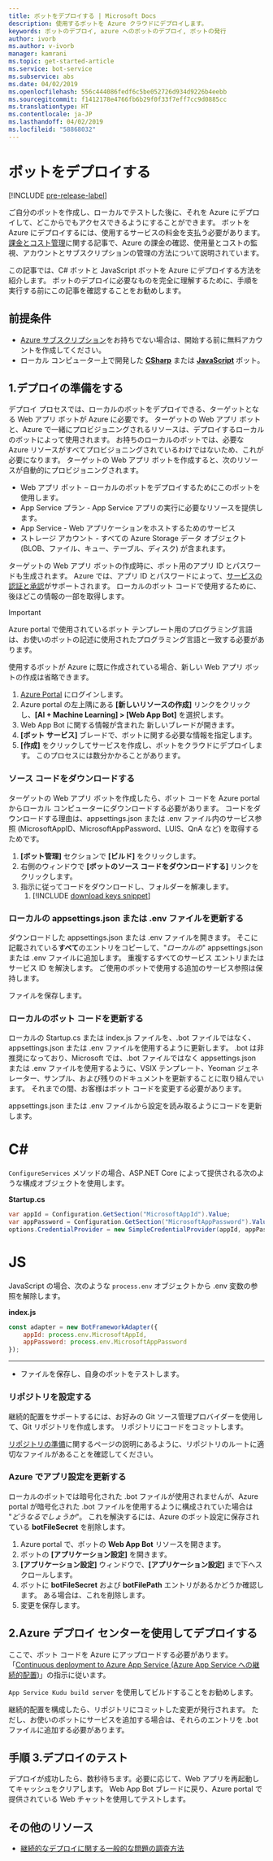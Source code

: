 ```yaml
---
title: ボットをデプロイする | Microsoft Docs
description: 使用するボットを Azure クラウドにデプロイします。
keywords: ボットのデプロイ, azure へのボットのデプロイ, ボットの発行
author: ivorb
ms.author: v-ivorb
manager: kamrani
ms.topic: get-started-article
ms.service: bot-service
ms.subservice: abs
ms.date: 04/02/2019
ms.openlocfilehash: 556c444086fedf6c5be052726d934d9226b4eebb
ms.sourcegitcommit: f1412178e4766fb6b29f0f33f7eff7cc9d0885cc
ms.translationtype: HT
ms.contentlocale: ja-JP
ms.lasthandoff: 04/02/2019
ms.locfileid: "58868032"
---
```

# <a name="deploy-your-bot"></a>ボットをデプロイする

[!INCLUDE [pre-release-label](./includes/pre-release-label.md)]

ご自分のボットを作成し、ローカルでテストした後に、それを Azure にデプロイして、どこからでもアクセスできるようにすることができます。 ボットを Azure にデプロイするには、使用するサービスの料金を支払う必要があります。 [課金とコスト管理](https://docs.microsoft.com/en-us/azure/billing/)に関する記事で、Azure の課金の確認、使用量とコストの監視、アカウントとサブスクリプションの管理の方法について説明されています。

この記事では、C# ボットと JavaScript ボットを Azure にデプロイする方法を紹介します。 ボットのデプロイに必要なものを完全に理解するために、手順を実行する前にこの記事を確認することをお勧めします。

## <a name="prerequisites"></a>前提条件
- [Azure サブスクリプション](http://portal.azure.com)をお持ちでない場合は、開始する前に無料アカウントを作成してください。
- ローカル コンピューター上で開発した [**CSharp**](./dotnet/bot-builder-dotnet-sdk-quickstart.md) または [**JavaScript**](./javascript/bot-builder-javascript-quickstart.md) ボット。

## <a name="1-prepare-for-deployment"></a>1.デプロイの準備をする
デプロイ プロセスでは、ローカルのボットをデプロイできる、ターゲットとなる Web アプリ ボットが Azure に必要です。 ターゲットの Web アプリ ボットと、Azure で一緒にプロビジョニングされるリソースは、デプロイするローカルのボットによって使用されます。 お持ちのローカルのボットでは、必要な Azure リソースがすべてプロビジョニングされているわけではないため、これが必要になります。 ターゲットの Web アプリ ボットを作成すると、次のリソースが自動的にプロビジョニングされます。
-   Web アプリ ボット – ローカルのボットをデプロイするためにこのボットを使用します。
-   App Service プラン - App Service アプリの実行に必要なリソースを提供します。
-   App Service - Web アプリケーションをホストするためのサービス
-   ストレージ アカウント - すべての Azure Storage データ オブジェクト (BLOB、ファイル、キュー、テーブル、ディスク) が含まれます。

ターゲットの Web アプリ ボットの作成時に、ボット用のアプリ ID とパスワードも生成されます。 Azure では、アプリ ID とパスワードによって、[サービスの認証と承認](https://docs.microsoft.com/azure/app-service/overview-authentication-authorization)がサポートされます。 ローカルのボット コードで使用するために、後ほどこの情報の一部を取得します。 

> [!IMPORTANT]
> Azure portal で使用されているボット テンプレート用のプログラミング言語は、お使いのボットの記述に使用されたプログラミング言語と一致する必要があります。

使用するボットが Azure に既に作成されている場合、新しい Web アプリ ボットの作成は省略できます。

1. [Azure Portal](https://portal.azure.com) にログインします。
1. Azure portal の左上隅にある **[新しいリソースの作成]** リンクをクリックし、**[AI + Machine Learning] > [Web App Bot]** を選択します。
1. Web App Bot に関する情報が含まれた 新しいブレードが開きます。 
1. **[ボット サービス]** ブレードで、ボットに関する必要な情報を指定します。
1. **[作成]** をクリックしてサービスを作成し、ボットをクラウドにデプロイします。 このプロセスには数分かかることがあります。

### <a name="download-the-source-code"></a>ソース コードをダウンロードする
ターゲットの Web アプリ ボットを作成したら、ボット コードを Azure portal からローカル コンピューターにダウンロードする必要があります。 コードをダウンロードする理由は、appsettings.json または .env ファイル内のサービス参照 (MicrosoftAppID、MicrosoftAppPassword、LUIS、QnA など) を取得するためです。 

1. **[ボット管理]** セクションで **[ビルド]** をクリックします。
1. 右側のウィンドウで **[ボットのソース コードをダウンロードする]** リンクをクリックします。
1. 指示に従ってコードをダウンロードし、フォルダーを解凍します。
    1. [!INCLUDE [download keys snippet](~/includes/snippet-abs-key-download.md)]

### <a name="update-your-local-appsettingsjson-or-env-file"></a>ローカルの appsettings.json または .env ファイルを更新する

ダウンロードした appsettings.json または .env ファイルを開きます。 そこに記載されている**すべて**のエントリをコピーして、"_ローカルの_" appsettings.json または .env ファイルに追加します。 重複するすべてのサービス エントリまたはサービス ID を解決します。 ご使用のボットで使用する追加のサービス参照は保持します。

ファイルを保存します。

### <a name="update-local-bot-code"></a>ローカルのボット コードを更新する
ローカルの Startup.cs または index.js ファイルを、.bot ファイルではなく、appsettings.json または .env ファイルを使用するように更新します。 .bot は非推奨になっており、Microsoft では、.bot ファイルではなく appsettings.json または .env ファイルを使用するように、VSIX テンプレート、Yeoman ジェネレーター、サンプル、および残りのドキュメントを更新することに取り組んでいます。 それまでの間、お客様はボット コードを変更する必要があります。 

appsettings.json または .env ファイルから設定を読み取るようにコードを更新します。 

# [<a name="c"></a>C#](#tab/csharp)
`ConfigureServices` メソッドの場合、ASP.NET Core によって提供される次のような構成オブジェクトを使用します。 

**Startup.cs**
```csharp
var appId = Configuration.GetSection("MicrosoftAppId").Value;
var appPassword = Configuration.GetSection("MicrosoftAppPassword").Value;
options.CredentialProvider = new SimpleCredentialProvider(appId, appPassword);
```

# [<a name="js"></a>JS](#tab/js)

JavaScript の場合、次のような `process.env` オブジェクトから .env 変数の参照を解除します。
   
**index.js**

```js
const adapter = new BotFrameworkAdapter({
    appId: process.env.MicrosoftAppId,
    appPassword: process.env.MicrosoftAppPassword
});
```
---

- ファイルを保存し、自身のボットをテストします。

### <a name="setup-a-repository"></a>リポジトリを設定する

継続的配置をサポートするには、お好みの Git ソース管理プロバイダーを使用して、Git リポジトリを作成します。 リポジトリにコードをコミットします。

[リポジトリの準備](https://docs.microsoft.com/azure/app-service/deploy-continuous-deployment#prepare-your-repository)に関するページの説明にあるように、リポジトリのルートに適切なファイルがあることを確認してください。

### <a name="update-app-settings-in-azure"></a>Azure でアプリ設定を更新する
ローカルのボットでは暗号化された .bot ファイルが使用されませんが、Azure portal が暗号化された .bot ファイルを使用するように構成されていた場合は "_どうなるでしょうか_"。 これを解決するには、Azure のボット設定に保存されている **botFileSecret** を削除します。
1. Azure portal で、ボットの **Web App Bot** リソースを開きます。
1. ボットの **[アプリケーション設定]** を開きます。
1. **[アプリケーション設定]** ウィンドウで、**[アプリケーション設定]** まで下へスクロールします。
1. ボットに **botFileSecret** および **botFilePath** エントリがあるかどうか確認します。 ある場合は、これを削除します。
1. 変更を保存します。

## <a name="2-deploy-using-azure-deployment-center"></a>2.Azure デプロイ センターを使用してデプロイする

ここで、ボット コードを Azure にアップロードする必要があります。 「[Continuous deployment to Azure App Service (Azure App Service への継続的配置)](https://docs.microsoft.com/azure/app-service/deploy-continuous-deployment)」の指示に従います。

`App Service Kudu build server` を使用してビルドすることをお勧めします。

継続的配置を構成したら、リポジトリにコミットした変更が発行されます。 ただし、お使いのボットにサービスを追加する場合は、それらのエントリを .bot ファイルに追加する必要があります。

## <a name="3-test-your-deployment"></a>手順 3.デプロイのテスト

デプロイが成功したら、数秒待ちます。必要に応じて、Web アプリを再起動してキャッシュをクリアします。 Web App Bot ブレードに戻り、Azure portal で提供されている Web チャットを使用してテストします。

## <a name="additional-resources"></a>その他のリソース

- [継続的なデプロイに関する一般的な問題の調査方法](https://github.com/projectkudu/kudu/wiki/Investigating-continuous-deployment)

<!--

## Prerequisites

[!INCLUDE [prerequisite snippet](~/includes/deploy/snippet-prerequisite.md)]


## Deploy JavaScript and C# bots using az cli

You've already created and tested a bot locally, and now you want to deploy it to Azure. These steps assume that you have created the required Azure resources.

[!INCLUDE [az login snippet](~/includes/deploy/snippet-az-login.md)]

### Create a Web App Bot

If you don't already have a resource group to which to publish your bot, create one:

[!INCLUDE [az create group snippet](~/includes/deploy/snippet-az-create-group.md)]

[!INCLUDE [az create web app snippet](~/includes/deploy/snippet-create-web-app.md)]

Before proceeding, read the instructions that apply to you based on the type of email account you use to log in to Azure.

#### MSA email account

If you are using an [MSA](https://en.wikipedia.org/wiki/Microsoft_account) email account, you will need to create the app ID and app password on the Application Registration Portal to use with `az bot create` command.

[!INCLUDE [create bot msa snippet](~/includes/deploy/snippet-create-bot-msa.md)]

#### Business or school account

[!INCLUDE [create bot snippet](~/includes/deploy/snippet-create-bot.md)]

### Download the bot from Azure

Next, download the bot you just created. 
[!INCLUDE [download bot snippet](~/includes/deploy/snippet-download-bot.md)]

[!INCLUDE [download keys snippet](~/includes/snippet-abs-key-download.md)]

### Decrypt the downloaded .bot file and use in your project

The sensitive information in the .bot file is encrypted.

[!INCLUDE [decrypt bot snippet](~/includes/deploy/snippet-decrypt-bot.md)]

### Update the .bot file

If your bot uses LUIS, QnA Maker, or Dispatch services, you will need to add references to them to your .bot file. Otherwise, you can skip this step.

1. Open your bot in the BotFramework Emulator, using the new .bot file. The bot does not need to be running locally.
1. In the **BOT EXPLORER** panel, expand the **SERVICES** section.
1. To add references to LUIS apps, click the plus-sign (+) to the right of **SERVICES**.
   1. Select **Add Language Understanding (LUIS)**.
   1. If it prompts you to log into your Azure account, do so.
   1. It presents a list of LUIS applications you have access to. Select the ones for your bot.
1. To add references to a QnA Maker knowledge base, click the plus-sign (+) to the right of **SERVICES**.
   1. Select **Add QnA Maker**.
   1. If it prompts you to log into your Azure account, do so.
   1. It presents a list of knowledge bases you have access to. Select the ones for your bot.
1. To add references to Dispatch models, click the plus-sign (+) to the right of **SERVICES**.
   1. Select **Add Dispatch**.
   1. If it prompts you to log into your Azure account, do so.
   1. It presents a list of Dispatch models you have access to. Select the ones for your bot.

### Test your bot locally

At this point, your bot should work the same way it did with the old .bot file. Make sure that it works as expected with the new .bot file.

### Publish your bot to Azure

[!INCLUDE [publish snippet](~/includes/deploy/snippet-publish.md)]


[!INCLUDE [clear encryption snippet](~/includes/deploy/snippet-clear-encryption.md)]

## Additional resources

[!INCLUDE [additional resources snippet](~/includes/deploy/snippet-additional-resources.md)]

## Next steps
> [!div class="nextstepaction"]
> [Set up continous deployment](bot-service-build-continuous-deployment.md)

-->
